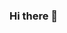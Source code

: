 ### Hi there 👋

<!--
**codymen/codymen** is a ✨ _special_ ✨ repository because its `README.md` (this file) appears on your GitHub profile.

Here are some ideas to get you started:

**codymen/codymen** is a ✨ _special_ ✨ repository because its `README.md` (this file) appears on your GitHub profile.
Here are some ideas to get you started:
- 🔭 I’m currently working on:
I am currently working on TMS (Transportation Management Software), focusing on improving logistics and trucking operations.
🌱 I’m currently learning:
I’m learning Vue.js to expand my skills in front-end development and build dynamic web applications.
👯 I’m looking to collaborate on:
I’m looking to collaborate on Vue.js projects, especially ones related to logistics, trucking, or any other software involving transportation and supply chain management. I'm also open to any project that involves practicing multiple languages and frameworks.
🤔 I’m looking for help with:
I’m looking for help with advancing my coding skills and improving my familiarity with multiple applications and programming languages. I want to practice more to become more proficient in software development and tackle a wide range of problems.
💬 Ask me about:
Feel free to ask me about logistics, trucking, and the overall transportation industry, as it's an area where I have substantial knowledge and experience.
📫 How to reach me:
You can reach me at Konyaxpress@gmail.com for any inquiries, collaborations, or just to chat about tech and logistics!
😄 Pronouns:
He/Him.
⚡ Fun fact:
I’ve been involved in logistics for several years, and I love finding innovative ways to streamline and optimize operations within the trucking industry. I also enjoy problem-solving and learning new technologies!
-->
